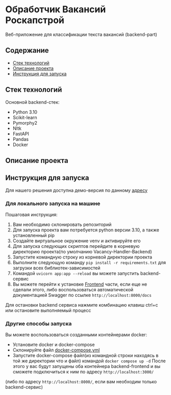 # Обработчик Вакансий Роскапстрой
Веб-приложение для классификации текста вакансий (backend-part)
## Содержание

- [Стек технологий](#стек-технологий)
- [Описание проекта](#описание-проекта)
- [Инструкция для запуска](#инструкция-для-запуска)

## Стек технологий
Основной backend-стек:
- Python 3.10
- Scikit-learn
- Pymorphy2
- Nltk
- FastAPI
- Pandas
- Docker
## Описание проекта

## Инструкция для запуска
Для нашего решения доступна демо-версия по данному [адресу](...)
### Для локального запуска на машине
Пошаговая инструкция:
1. Вам необходимо склонировать репозиторий
2. Для запуска проекта вам потребуется python версии 3.10, а также установленный pip
3. Создайте виртуальное окружение venv и активируйте его
4. Для запуска следующих скриптов перейдите в корневую директорию проекта(по умолчанию Vacancy-Handler-Backend)
5. Запустите командную строку из корневой директории проекта
6. Выполните следующую команду ```pip install -r requirements.txt``` для загрузки всех библиотек-зависимостей
7. Командой  ```uvicorn app:app --reload``` вы можете запустить backend-сервис
8. Вы можете перейти к установке [Frontend](https://github.com/MrRobinGoood/Vacancy-Handler-Frontend) части, если еще не сделали этого, либо воспользоваться автоматической документацией Swagger по ссылке ```http://localhost:8000/docs```

Для остановки backend сервиса нажмите комбинацию клавиш ctrl+c или остановите выполняемый процесс
### Другие способы запуска
Вы можете воспользоваться созданными контейнерами docker:
- Установите docker и docker-compose
- Склонируйте файл [docker-compose.yml](https://github.com/MrRobinGoood/Vacancy-Handler-Backend/blob/master/docker-compose.yml)
- Запустите docker-compose файл(из командной строки находясь в той же директории что и файл) командой ```docker compose up -d```
После этого у вас будут запущены оба контейнера backend-frontend и вы сможете подключиться к ним по адресу ```http://localhost:3000/```

(либо по адресу ```http://localhost:8000/```, если вам необходим только backend-сервис)




